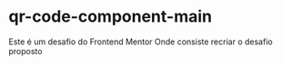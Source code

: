 # qr-code-component-main
Este é um desafio do Frontend Mentor
Onde consiste recriar o desafio proposto
